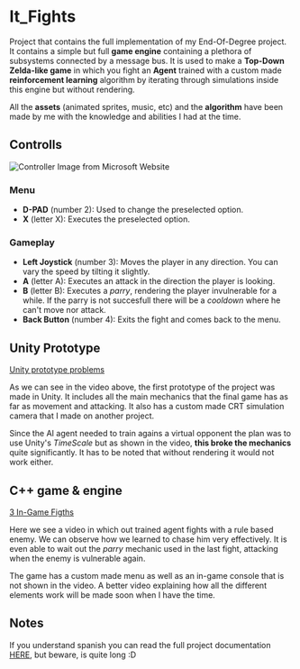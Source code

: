 # It_Fights

Project that contains the full implementation of my End-Of-Degree project. It contains a simple but full **game engine** containing a plethora of subsystems connected by a message bus. It is used to make a **Top-Down Zelda-like game** in which you fight an **Agent** trained with a custom made **reinforcement learning** algorithm by iterating through simulations inside this engine but without rendering.

All the **assets** (animated sprites, music, etc) and the **algorithm** have been made by me with the knowledge and abilities I had at the time.

## Controlls

![Controller Image from Microsoft Website](http://nxeassets.xbox.com/shaxam/0201/bc/fd/bcfd38d2-f77c-40bd-a8e5-bd6bedcadfc6.PNG?v=1#xbox-controller-labeles-l-m.PNG)

### Menu
* **D-PAD** (number 2): Used to change the preselected option.
* **X** (letter X): Executes the preselected option.

### Gameplay
* **Left Joystick** (number 3): Moves the player in any direction. You can vary the speed by tilting it slightly.
* **A** (letter A): Executes an attack in the direction the player is looking.
* **B** (letter B): Executes a *parry*, rendering the player invulnerable for a while. If the parry is not succesfull there will be a *cooldown* where he can't move nor attack.
* **Back Button** (number 4): Exits the fight and comes back to the menu.


## Unity Prototype

[Unity prototype problems](https://youtu.be/VuZjGZKStFs)

As we can see in the video above, the first prototype of the project was made in Unity. It includes all the main mechanics that the final game has as far as movement and attacking. It also has a custom made CRT simulation camera that I made on another project.

Since the AI agent needed to train agains a virtual opponent the plan was to use Unity's *TimeScale* but as shown in the video, **this broke the mechanics** quite significantly. It has to be noted that without rendering it would not work either.


## C++ game & engine

[3 In-Game Figths](https://youtu.be/zzWvv-4mWuk)

Here we see a video in which out trained agent fights with a rule based enemy. We can observe how we learned to chase him very effectively. It is even able to wait out the *parry* mechanic used in the last fight, attacking when the enemy is vulnerable again.

The game has a custom made menu as well as an in-game console that is not shown in the video. A better video explaining how all the different elements work will be made soon when I have the time.

## Notes

If you understand spanish you can read the full project documentation [HERE](https://github.com/Jazzzy/It_Fights/blob/master/doc/Final_Versions_ES/OsorioLopezRuben_MemoriaTrabajoFinDeGrado_060717_v1.0.pdf), but beware, is quite long :D



